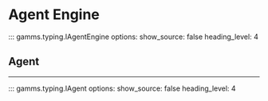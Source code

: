 # Agent Engine

::: gamms.typing.IAgentEngine
    options:
        show_source: false
        heading_level: 4

## Agent
---

::: gamms.typing.IAgent
    options:
        show_source: false
        heading_level: 4
